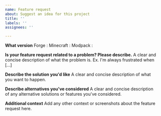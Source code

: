 ```yaml
---
name: Feature request
about: Suggest an idea for this project
title: ''
labels: ''
assignees: ''

---
```


**What version**
Forge :
Minecraft :
Modpack : 

**Is your feature request related to a problem? Please describe.**
A clear and concise description of what the problem is. Ex. I'm always frustrated when [...]

**Describe the solution you'd like**
A clear and concise description of what you want to happen.

**Describe alternatives you've considered**
A clear and concise description of any alternative solutions or features you've considered.

**Additional context**
Add any other context or screenshots about the feature request here.
